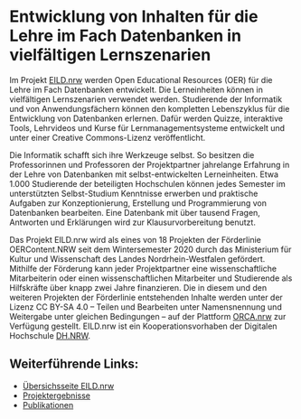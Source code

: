 # Entwicklung von Inhalten für die Lehre im Fach Datenbanken in vielfältigen Lernszenarien

Im Projekt [EILD.nrw](eild.nrw) werden Open Educational Resources (OER) für die Lehre im Fach Datenbanken entwickelt. Die Lerneinheiten können in vielfältigen Lernszenarien verwendet werden. Studierende der Informatik und von Anwendungsfächern können den kompletten Lebenszyklus für die Entwicklung von Datenbanken erlernen. Dafür werden Quizze, interaktive Tools, Lehrvideos und Kurse für Lernmanagementsysteme entwickelt und unter einer Creative Commons-Lizenz veröffentlicht.

Die Informatik schafft sich ihre Werkzeuge selbst. So besitzen die Professorinnen und Professoren der Projektpartner jahrelange Erfahrung in der Lehre von Datenbanken mit selbst-entwickelten Lerneinheiten. Etwa 1.000 Studierende der beteiligten Hochschulen können jedes Semester im unterstützten Selbst-Studium Kenntnisse erwerben und praktische Aufgaben zur Konzeptionierung, Erstellung und Programmierung von Datenbanken bearbeiten. Eine Datenbank mit über tausend Fragen, Antworten und Erklärungen wird zur Klausurvorbereitung benutzt.

Das Projekt EILD.nrw wird als eines von 18 Projekten der Förderlinie OERContent.NRW seit dem Wintersemester 2020 durch das Ministerium für Kultur und Wissenschaft des Landes Nordrhein-Westfalen gefördert. Mithilfe der Förderung kann jeder Projektpartner eine wissenschaftliche Mitarbeiterin oder einen wissenschaftlichen Mitarbeiter und Studierende als Hilfskräfte über knapp zwei Jahre finanzieren. Die in diesem und den weiteren Projekten der Förderlinie entstehenden Inhalte werden unter der Lizenz CC BY-SA 4.0 – Teilen und Bearbeiten unter Namensnennung und Weitergabe unter gleichen Bedingungen – auf der Plattform [ORCA.nrw](https://www.orca.nrw/) zur Verfügung gestellt. EILD.nrw ist ein Kooperationsvorhaben der Digitalen Hochschule [DH.NRW](https://www.dh.nrw/).

## Weiterführende Links:

* [Übersichsseite EILD.nrw](https://medien.hs-duesseldorf.de/forschung/forschungsprojekte/eild/Seiten/default.aspx)
* [Projektergebnisse](https://medien.hs-duesseldorf.de/forschung/forschungsprojekte/eild/Seiten/Ergebnisse.aspx)
* [Publikationen](https://medien.hs-duesseldorf.de/forschung/forschungsprojekte/eild/publikationen)
